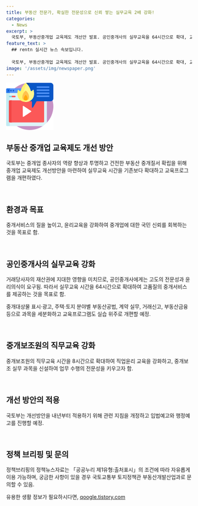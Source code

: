 ```yaml
---
title: 부동산 전문가, 확실한 전문성으로 신뢰 쌓는 실무교육 2배 강화!
categories:
  - News
excerpt: >
  국토부, 부동산중개업 교육제도 개선안 발표. 공인중개사의 실무교육을 64시간으로 확대, 교육프로그램을 실습 위주로 개편. 중개보조원 직무교육 시간도 8시간으로 확대하고 직업윤리 교육 강화. 중개서비스 질 향상과 국민 신뢰 회복을 목표로, 현장실무 중심 교육 강화. 국토부, 민간전문가와 협의하여 내년부터 적용 예정. (출처: 정책브리핑) [문의: 국토교통부 토지정책관 부동산개발산업과(0442013453)]
feature_text: >
  ## rentn 실시간 뉴스 속보입니다.

  국토부, 부동산중개업 교육제도 개선안 발표. 공인중개사의 실무교육을 64시간으로 확대, 교육프로그램을 실습 위주로 개편. 중개보조원 직무교육 시간도 8시간으로 확대하고 직업윤리 교육 강화. 중개서비스 질 향상과 국민 신뢰 회복을 목표로, 현장실무 중심 교육 강화. 국토부, 민간전문가와 협의하여 내년부터 적용 예정. (출처: 정책브리핑) [문의: 국토교통부 토지정책관 부동산개발산업과(0442013453)]
image: '/assets/img/newspaper.png'
---
```


<p><img src="/assets/img/news.png" alt="rentncar 속보" /></p>

<h2 data-ke-size="size26">부동산 중개업 교육제도 개선 방안</h2>

<p>국토부는 중개업 종사자의 역량 향상과 투명하고 건전한 부동산 중개질서 확립을 위해 중개업 교육제도 개선방안을 마련하여 실무교육 시간을 기존보다 확대하고 교육프로그램을 개편하였다.</p>

<p data-ke-size="size16">&nbsp;</p>

<h2>환경과 목표</h2>

<p>중개서비스의 질을 높이고, 윤리교육을 강화하여 중개업에 대한 국민 신뢰를 회복하는 것을 목표로 함.</p>

<p data-ke-size="size16">&nbsp;</p>

<h2>공인중개사의 실무교육 강화</h2>

<p>거래당사자의 재산권에 지대한 영향을 미치므로, 공인중개사에게는 고도의 전문성과 윤리의식이 요구됨. 따라서 실무교육 시간을 64시간으로 확대하여 고품질의 중개서비스를 제공하는 것을 목표로 함.</p>

<p>중개대상물 표시·광고, 주택·토지 분야별 부동산공법, 계약 실무, 거래신고, 부동산금융 등으로 과목을 세분화하고 교육프로그램도 실습 위주로 개편할 예정.</p>

<p data-ke-size="size16">&nbsp;</p>

<h2>중개보조원의 직무교육 강화</h2>

<p>중개보조원의 직무교육 시간을 8시간으로 확대하여 직업윤리 교육을 강화하고, 중개보조 실무 과목을 신설하여 업무 수행의 전문성을 키우고자 함.</p>

<p data-ke-size="size16">&nbsp;</p>

<h2>개선 방안의 적용</h2>

<p>국토부는 개선방안을 내년부터 적용하기 위해 관련 지침을 개정하고 입법예고와 행정예고를 진행할 예정.</p>

<p data-ke-size="size16">&nbsp;</p>

<h2>정책 브리핑 및 문의</h2>

<p>정책브리핑의 정책뉴스자료는 「공공누리 제1유형:출처표시」의 조건에 따라 자유롭게 이용 가능하며, 궁금한 사항이 있을 경우 국토교통부 토지정책관 부동산개발산업과로 문의할 수 있음.</p>
유용한 생활 정보가 필요하시다면, <a href="https://qoogle.tistory.com" rel="dofollow">qoogle.tistory.com</a>



